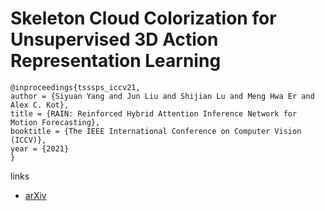 # Skeleton Cloud Colorization for Unsupervised 3D Action Representation Learning

```
@inproceedings{tsssps_iccv21,
author = {Siyuan Yang and Jun Liu and Shijian Lu and Meng Hwa Er and Alex C. Kot},
title = {RAIN: Reinforced Hybrid Attention Inference Network for Motion Forecasting},
booktitle = {The IEEE International Conference on Computer Vision (ICCV)},
year = {2021}
}
```

links
- [arXiv](https://arxiv.org/abs/2108.01959)
